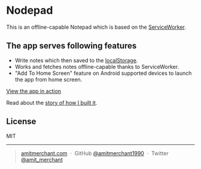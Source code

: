 Nodepad
========

This is an offline-capable Notepad which is based on the [ServiceWorker](https://developer.mozilla.org/en-US/docs/Web/API/Service_Worker_API).

## The app serves following features

  - Write notes which then saved to the [localStorage](https://developer.mozilla.org/en/docs/Web/API/Window/localStorage).
  - Works and fetches notes offline-capable thanks to ServiceWorker.
  - "Add To Home Screen" feature on Android supported devices to launch the app from home screen.

[View the app in action](https://twitter.com/amit_merchant/status/756876111959601152)

Read about the [story of how I built it](https://www.amitmerchant.com/Building-Simple-Offline-Notepad-Using-Service-Worker/).

## License

MIT

---

> [amitmerchant.com](https://www.amitmerchant.com) &nbsp;&middot;&nbsp;
> GitHub [@amitmerchant1990](https://github.com/amitmerchant1990) &nbsp;&middot;&nbsp;
> Twitter [@amit_merchant](https://twitter.com/amit_merchant)

